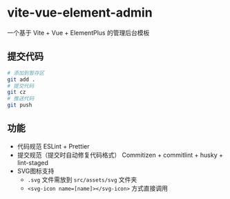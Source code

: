 # vite-vue-element-admin
一个基于 Vite + Vue + ElementPlus 的管理后台模板

## 提交代码
```bash
# 添加到暂存区
git add .
# 提交代码
git cz
# 推送代码
git push
```

## 功能
- 代码规范 ESLint + Prettier
- 提交规范（提交时自动修复代码格式） Commitizen + commitlint + husky + lint-staged
- SVG图标支持
    - `.svg` 文件需放到 `src/assets/svg` 文件夹
    - `<svg-icon name=[name]></svg-icon>` 方式直接调用
